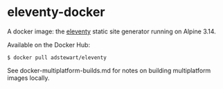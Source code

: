 
# eleventy-docker

A docker image: the [eleventy](https://www.11ty.dev) static site generator
running on Alpine 3.14.

Available on the Docker Hub:

```
$ docker pull adstewart/eleventy
```

See docker-multiplatform-builds.md for notes on
building multiplatform images locally.
